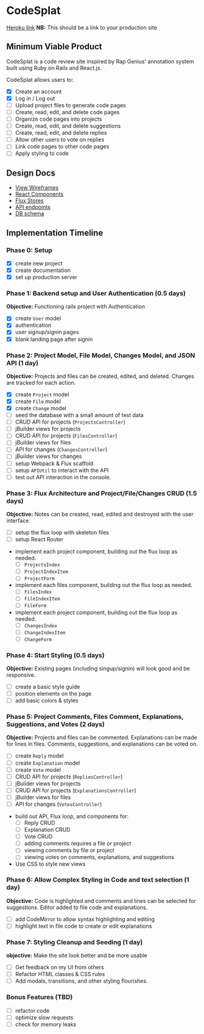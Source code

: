 # CodeSplat

[Heroku link][heroku] **NB:** This should be a link to your production site

[heroku]: https://mw-rgc.herokuapp.com/

## Minimum Viable Product

CodeSplat is a code review site inspired by Rap Genius' annotation system built using Ruby on Rails and React.js.

CodeSplat allows users to:

<!-- This is a Markdown checklist. Use it to keep track of your
progress. Put an x between the brackets for a checkmark: [x] -->

- [x] Create an account
- [x] Log in / Log out
- [ ] Upload project files to generate code pages
- [ ] Create, read, edit, and delete code pages
- [ ] Organize code pages into projects
- [ ] Create, read, edit, and delete suggestions
- [ ] Create, read, edit, and delete replies
- [ ] Allow other users to vote on replies
- [ ] Link code pages to other code pages
- [ ] Apply styling to code

## Design Docs
* [View Wireframes][views]
* [React Components][components]
* [Flux Stores][stores]
* [API endpoints][api-endpoints]
* [DB schema][schema]

[views]: ./docs/views.md
[components]: ./docs/components.md
[stores]: ./docs/stores.md
[api-endpoints]: ./docs/api-endpoints.md
[schema]: ./docs/schema.md

## Implementation Timeline

### Phase 0: Setup
- [x] create new project
- [x] create documentation
- [x] set up production server

### Phase 1: Backend setup and User Authentication (0.5 days)

**Objective:** Functioning rails project with Authentication

- [x] create `User` model
- [x] authentication
- [x] user signup/signin pages
- [x] blank landing page after signin

### Phase 2: Project Model, File Model, Changes Model, and JSON API (1 day)

**Objective:** Projects and files can be created, edited, and deleted. Changes are tracked for each action.

- [x] create `Project` model
- [x] create `File` model
- [x] create `Change` model
- [ ] seed the database with a small amount of test data
- [ ] CRUD API for projects (`ProjectsController`)
- [ ] jBuilder views for projects
- [ ] CRUD API for projects (`FilesController`)
- [ ] jBuilder views for files
- [ ] API for changes (`ChangesController`)
- [ ] jBuilder views for changes
- [ ] setup Webpack & Flux scaffold
- [ ] setup `APIUtil` to interact with the API
- [ ] test out API interaction in the console.

### Phase 3: Flux Architecture and Project/File/Changes CRUD (1.5 days)

**Objective:** Notes can be created, read, edited and destroyed with the
user interface.

- [ ] setup the flux loop with skeleton files
- [ ] setup React Router
- implement each project component, building out the flux loop as needed.
  - [ ] `ProjectsIndex`
  - [ ] `ProjectIndexItem`
  - [ ] `ProjectForm`
- implement each files component, building out the flux loop as needed.
  - [ ] `FilesIndex`
  - [ ] `FileIndexItem`
  - [ ] `FileForm`
- implement each project component, building out the flux loop as needed.
  - [ ] `ChangesIndex`
  - [ ] `ChangeIndexItem`
  - [ ] `ChangeForm`

### Phase 4: Start Styling (0.5 days)

**Objective:** Existing pages (including singup/signin) will look good and be responsive.

- [ ] create a basic style guide
- [ ] position elements on the page
- [ ] add basic colors & styles

### Phase 5: Project Comments, Files Comment, Explanations, Suggestions, and Votes (2 days)

**Objective:** Projects and files can be commented. Explanations can be made for lines in files. Comments, suggestions, and explanations can be voted on.

- [ ] create `Reply` model
- [ ] create `Explanation` model
- [ ] create `Vote` model
- [ ] CRUD API for projects (`RepliesController`)
- [ ] jBuilder views for projects
- [ ] CRUD API for projects (`ExplanationsController`)
- [ ] jBuilder views for files
- [ ] API for changes (`VotesController`)
- build out API, Flux loop, and components for:
  - [ ] Reply CRUD
  - [ ] Explanation CRUD
  - [ ] Vote CRUD
  - [ ] adding comments requires a file or project
  - [ ] viewing comments by file or project
  - [ ] viewing votes on comments, explanations, and suggestions
- Use CSS to style new views

### Phase 6: Allow Complex Styling in Code and text selection (1 day)

**Objective:** Code is highlighted and comments and lines can be selected for suggestions. Editor added to file code and explanations.

- [ ] add CodeMirror to allow syntax highlighting and editing
- [ ] highlight text in file code to create or edit explanations

### Phase 7: Styling Cleanup and Seeding (1 day)

**objective:** Make the site look better and be more usable

- [ ] Get feedback on my UI from others
- [ ] Refactor HTML classes & CSS rules
- [ ] Add modals, transitions, and other styling flourishes.

### Bonus Features (TBD)
- [ ] refactor code
- [ ] optimize slow requests
- [ ] check for memory leaks

[phase-one]: ./docs/phases/phase1.md
[phase-two]: ./docs/phases/phase2.md
[phase-three]: ./docs/phases/phase3.md
[phase-four]: ./docs/phases/phase4.md
[phase-five]: ./docs/phases/phase5.md
